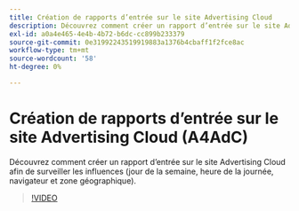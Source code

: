 ```yaml
---
title: Création de rapports d’entrée sur le site Advertising Cloud
description: Découvrez comment créer un rapport d’entrée sur le site Advertising Cloud afin de surveiller les influences (jour de la semaine, heure de la journée, navigateur et zone géographique).
exl-id: a0a4e465-4e4b-4b72-b6dc-cc899b233379
source-git-commit: 0e31992243519919883a1376b4cbaff1f2fce8ac
workflow-type: tm+mt
source-wordcount: '58'
ht-degree: 0%

---
```


# Création de rapports d’entrée sur le site Advertising Cloud (A4AdC)

Découvrez comment créer un rapport d’entrée sur le site Advertising Cloud afin de surveiller les influences (jour de la semaine, heure de la journée, navigateur et zone géographique).

>[!VIDEO](https://video.tv.adobe.com/v/33921)

